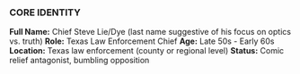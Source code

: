 ### CORE IDENTITY

**Full Name:** Chief Steve Lie/Dye (last name suggestive of his focus on optics vs. truth)
**Role:** Texas Law Enforcement Chief
**Age:** Late 50s - Early 60s
**Location:** Texas law enforcement (county or regional level)
**Status:** Comic relief antagonist, bumbling opposition
